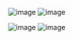 
![image](https://github.com/user-attachments/assets/bc2d49bf-55d7-4a7d-9363-88b354ad0850)
![image](https://github.com/user-attachments/assets/03ff2f0c-9916-4d16-bad3-f855dc3f895d)

![image](https://github.com/user-attachments/assets/5392962b-ce52-482c-a636-ca767372dc0b)
![image](https://github.com/user-attachments/assets/84968ce0-e44e-47e6-a028-d1fbb10fc22c)

